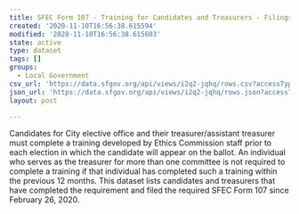 ```yaml
---
title: SFEC Form 107 - Training for Candidates and Treasurers - Filings
created: '2020-11-10T16:56:38.615594'
modified: '2020-11-10T16:56:38.615603'
state: active
type: dataset
tags: []
groups:
  - Local Government
csv_url: 'https://data.sfgov.org/api/views/i2q2-jqhq/rows.csv?accessType=DOWNLOAD'
json_url: 'https://data.sfgov.org/api/views/i2q2-jqhq/rows.json?accessType=DOWNLOAD'
layout: post

---
```

Candidates for City elective office and their treasurer/assistant treasurer must complete a training developed by Ethics Commission staff prior to each election in which the candidate will appear on the ballot. An individual who serves as the treasurer for more than one committee is not required to complete a training if that individual has completed such a training within the previous 12 months. This dataset lists candidates and treasurers that have completed the requirement and filed the required SFEC Form 107 since February 26, 2020.
